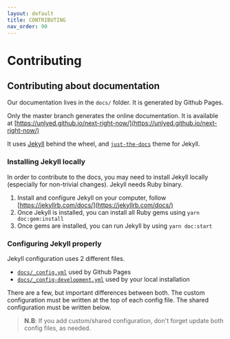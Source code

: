 ```yaml
---
layout: default
title: CONTRIBUTING
nav_order: 90
---
```


# Contributing

## Contributing about documentation

Our documentation lives in the `docs/` folder. It is generated by Github Pages.

Only the master branch generates the online documentation. It is available at [https://unlyed.github.io/next-right-now/](https://unlyed.github.io/next-right-now/)

It uses [Jekyll](https://jekyllrb.com/) behind the wheel, and [`just-the-docs`](https://pmarsceill.github.io/just-the-docs/) theme for Jekyll.

### Installing Jekyll locally

In order to contribute to the docs, you may need to install Jekyll locally (especially for non-trivial changes).
Jekyll needs Ruby binary.

1. Install and configure Jekyll on your computer, follow [https://jekyllrb.com/docs/](https://jekyllrb.com/docs/)
1. Once Jekyll is installed, you can install all Ruby gems using `yarn doc:gem:install`
1. Once gems are installed, you can run Jekyll by using `yarn doc:start`

### Configuring Jekyll properly

Jekyll configuration uses 2 different files.
- [`docs/_config.yml`](docs/_config.yml) used by Github Pages
- [`docs/_config-development.yml`](docs/_config-development.yml) used by your local installation

There are a few, but important differences between both. The custom configuration must be written at the top of each config file.
The shared configuration must be written below.

> **N.B**: If you add custom/shared configuration, don't forget update both config files, as needed.
